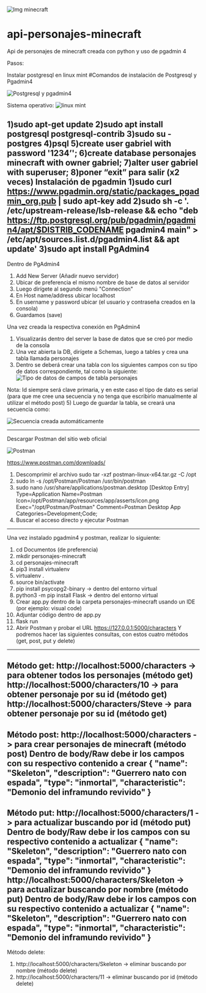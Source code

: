 ![Img minecraft](https://github.com/GabrielOrdonez2022/api-personajes-minecraft/assets/103681795/77d3968d-b0af-41c6-9876-0107b7f4c043)
# api-personajes-minecraft
Api de personajes de minecraft creada con python y uso de pgadmin 4

Pasos:
   
Instalar postgresql en linux mint
#Comandos de instalación de Postgresql y Pgadmin4

![Postgresql y pgadmin4](https://github.com/GabrielOrdonez2022/api-personajes-minecraft/assets/103681795/d174927f-ca6e-4e20-b0f5-51fb3e9d3726)

Sistema operativo:
![linux mint](https://github.com/GabrielOrdonez2022/api-personajes-minecraft/assets/103681795/b0904707-de2d-4dbc-b027-45f2b47bc0e0)

1)sudo apt-get update
2)sudo apt install postgresql postgresql-contrib
3)sudo su - postgres
4)psql
5)create user gabriel with password '1234’';
6)create database personajes minecraft with owner gabriel;
7)alter user gabriel with superuser;
8)poner “exit” para salir (x2 veces)
Instalación de pgadmin
1)sudo curl https://www.pgadmin.org/static/packages_pgadmin_org.pub | sudo apt-key add
2)sudo sh -c '. /etc/upstream-release/lsb-release && echo "deb https://ftp.postgresql.org/pub/pgadmin/pgadmin4/apt/$DISTRIB_CODENAME pgadmin4 main" > /etc/apt/sources.list.d/pgadmin4.list && apt update'
3)sudo apt install PgAdmin4
------------------------------------------------------------------------------------------------------------------------------------------------------
Dentro de PgAdmin4
1) Add New Server (Añadir nuevo servidor)
2) Ubicar de preferencia el mismo nombre de base de datos al servidor
3) Luego dirígete al segundo menú "Connection"
4) En Host name/address ubicar localhost
5) En username y password ubicar (el usuario y contraseña creados en la consola)
6) Guardamos (save)
   
Una vez creada la respectiva conexión en PgAdmin4
1) Visualizarás dentro del server la base de datos que se creó por medio de la consola
2) Una vez abierta la DB, dirígete a Schemas, luego a tables y crea una tabla llamada personajes
3) Dentro se deberá crear una tabla con los siguientes campos con su tipo de datos correspondiente, tal como la siguiente:
![Tipo de datos de campos de tabla personajes](https://github.com/GabrielOrdonez2022/api-personajes-minecraft/assets/103681795/15405868-dda6-4d87-b599-8a9065b7ce87)

Nota: Id siempre será clave primaria, y en este caso el tipo de dato es serial (para que me cree una secuencia y no tenga que escribirlo manualmente al utilizar el método post)
5) Luego de guardar la tabla, se creará una secuencia como:

![Secuencia creada automáticamente](https://github.com/GabrielOrdonez2022/api-personajes-minecraft/assets/103681795/e6c01718-2c4d-4cea-a76d-6b4d0d750f6a)

------------------------------------------------------------------------------------------------------------------------------------------------------
Descargar Postman del sitio web oficial

![Postman](https://github.com/GabrielOrdonez2022/api-personajes-minecraft/assets/103681795/e2f65a29-5b7d-4b1c-a214-3412ec190378)

https://www.postman.com/downloads/
 
1) Descomprimir el archivo
sudo tar -xzf postman-linux-x64.tar.gz -C /opt
2) sudo ln -s /opt/Postman/Postman /usr/bin/postman
3) sudo nano /usr/share/applications/postman.desktop
[Desktop Entry]
Type=Application
Name=Postman
Icon=/opt/Postman/app/resources/app/asserts/icon.png
Exec="/opt/Postman/Postman"
Comment=Postman Desktop App
Categories=Development;Code;
4) Buscar el acceso directo y ejecutar Postman	
------------------------------------------------------------------------------------------------------------------------------------------------------

Una vez instalado pgadmin4 y postman, realizar lo siguiente:
1) cd Documentos (de preferencia)
2) mkdir personajes-minecraft
3) cd personajes-minecraft
5) pip3 install virtualenv
6) virtualenv .
7) source bin/activate
8) pip install psycopg2-binary    → dentro del entorno virtual 
9) python3 -m pip install Flask   → dentro del entorno virtual 
10) Crear app.py dentro de la carpeta personajes-minecraft usando un IDE (por ejemplo: visual code)
11) Adjuntar código dentro de app.py
12) flask run
13) Abrir Postman y probar el URL https://127.0.0.1:5000/characters
  Y podremos hacer las siguientes consultas, con estos cuatro métodos (get, post, put y delete)

------------------------------------------------------------------------------------------------------------------------------------------------------
Método get:
  http://localhost:5000/characters -> para obtener todos los personajes (método get)
  http://localhost:5000/characters/10 -> para obtener personaje por su id (método get)
  http://localhost:5000/characters/Steve -> para obtener personaje por su id (método get)
------------------------------------------------------------------------------------------------------------------------------------------------------
Método post:
  http://localhost:5000/characters -> para crear personajes de minecraft (método post)
  Dentro de body/Raw debe ir los campos con su respectivo contenido a crear
  {
      "name": "Skeleton",
      "description": "Guerrero nato con espada",
      "type": "inmortal",
      "characteristic": "Demonio del inframundo revivido"
  }
  ------------------------------------------------------------------------------------------------------------------------------------------------------
Método put:
http://localhost:5000/characters/1 -> para actualizar buscando por id (método put)
Dentro de body/Raw debe ir los campos con su respectivo contenido a actualizar
  {
      "name": "Skeleton",
      "description": "Guerrero nato con espada",
      "type": "inmortal",
      "characteristic": "Demonio del inframundo revivido"
  }
http://localhost:5000/characters/Skeleton -> para actualizar buscando por nombre (método put)
Dentro de body/Raw debe ir los campos con su respectivo contenido a actualizar
  {
      "name": "Skeleton",
      "description": "Guerrero nato con espada",
      "type": "inmortal",
      "characteristic": "Demonio del inframundo revivido"
  }
 ------------------------------------------------------------------------------------------------------------------------------------------------------ 
  Método delete:
1. http://localhost:5000/characters/Skeleton -> eliminar buscando por nombre (método delete)
2. http://localhost:5000/characters/11 -> eliminar buscando por id (método delete)






